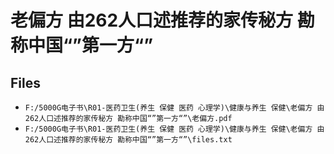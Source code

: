 # 老偏方 由262人口述推荐的家传秘方 勘称中国“”第一方“”

## Files

- `F:/5000G电子书\R01-医药卫生(养生 保健 医药 心理学)\健康与养生 保健\老偏方 由262人口述推荐的家传秘方 勘称中国“”第一方“”\老偏方.pdf`
- `F:/5000G电子书\R01-医药卫生(养生 保健 医药 心理学)\健康与养生 保健\老偏方 由262人口述推荐的家传秘方 勘称中国“”第一方“”\files.txt`

